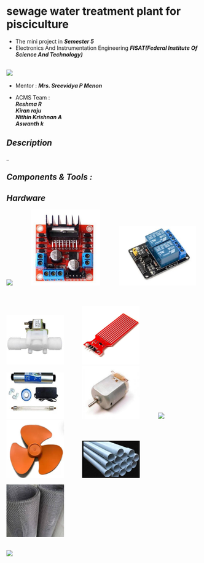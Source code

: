 # sewage water treatment plant for pisciculture
 * The mini project in ***Semester 5***<br>
 * Electronics And Instrumentation Engineering ***FISAT(Federal Institute Of Science And Technology)***

<br>

<img src="https://github.com/Godson-Thomas/A.C.M.S-Automated-Cylinder-Monitoring-System-/blob/master/_FISAT.jpg" width="200">
<br>

* Mentor : ***Mrs. Sreevidya P Menon***<br>

* ACMS Team : <br>
***Reshma R***<br>
***Kiran raju***<br>
***Nithin Krishnan A***<br>
***Aswanth k***<br>

## ***_Description_***

_

## ***_Components & Tools :_***

## ***Hardware*** <br>
<p float="left">
<img src="COMPONENTS USED/arduino.jpg" width="200" />&nbsp;&nbsp;&nbsp;&nbsp;&nbsp;&nbsp;&nbsp;&nbsp;&nbsp;&nbsp;&nbsp;
  <img src="COMPONENTS USED/driver.jpg" width="180" /> &nbsp;&nbsp;&nbsp;&nbsp;&nbsp;&nbsp;&nbsp;&nbsp;&nbsp;&nbsp;&nbsp;
<img src="COMPONENTS USED/rela.jpg" width="200" /><br><br><br><br>
  <img src="COMPONENTS USED/solenoid valve.jpg" width="150" />&nbsp;&nbsp;&nbsp;&nbsp;&nbsp;&nbsp;&nbsp;&nbsp;&nbsp;&nbsp;&nbsp;
<img src="COMPONENTS USED/level sensor.jpg" width="150" />&nbsp;&nbsp;&nbsp;&nbsp;&nbsp;&nbsp;&nbsp;&nbsp;&nbsp;&nbsp;&nbsp;
<img src="COMPONENTS USED/uv lamp.jpg" width="150" />&nbsp;&nbsp;&nbsp;&nbsp;&nbsp;&nbsp;&nbsp;&nbsp;&nbsp;&nbsp;&nbsp;
<img src="COMPONENTS USED/dc motor.jpg" width="150" />&nbsp;&nbsp;&nbsp;&nbsp;&nbsp;&nbsp;&nbsp;&nbsp;&nbsp;&nbsp;&nbsp;
<img src="COMPONENTS USED/level adapter.jpg" width="150" />&nbsp;&nbsp;&nbsp;&nbsp;&nbsp;&nbsp;&nbsp;&nbsp;&nbsp;&nbsp;&nbsp;
<img src="COMPONENTS USED/paddle wheel.jpg" width="150" />&nbsp;&nbsp;&nbsp;&nbsp;&nbsp;&nbsp;&nbsp;&nbsp;&nbsp;&nbsp;&nbsp;
<img src="COMPONENTS USED/pvc.jpg" width="150" />&nbsp;&nbsp;&nbsp;&nbsp;&nbsp;&nbsp;&nbsp;&nbsp;&nbsp;&nbsp;&nbsp;

<img src="COMPONENTS USED/mesh.jpg" width="150" />&nbsp;&nbsp;&nbsp;&nbsp;&nbsp;&nbsp;&nbsp;&nbsp;&nbsp;&nbsp;&nbsp;<br><br>

<img src="https://github.com/Godson-Thomas/A.C.M.S-Automated-Cylinder-Monitoring-System-/blob/master/Components%20Used/SIM800L.jpg" width="150" /><br>

